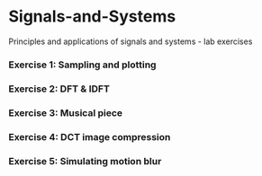 # Signals-and-Systems
Principles and applications of signals and systems - lab exercises

### Exercise 1: Sampling and plotting
### Exercise 2: DFT & IDFT
### Exercise 3: Musical piece
### Exercise 4: DCT image compression
### Exercise 5: Simulating motion blur
